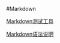 ﻿#Markdown

[Markdown测试工具](http://daringfireball.net/projects/markdown/dingus)

[Markdown语法说明](http://wowubuntu.com/markdown/)